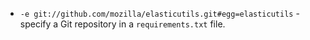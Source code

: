 - `-e git://github.com/mozilla/elasticutils.git#egg=elasticutils` - specify a
  Git repository in a `requirements.txt` file.
